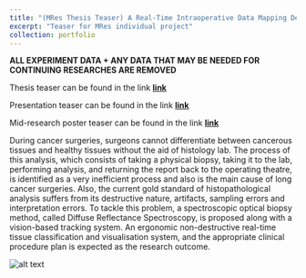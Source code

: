 ```yaml
---
title: "(MRes Thesis Teaser) A Real-Time Intraoperative Data Mapping Device for Probe-Based Measurement Using Computer Vision"
excerpt: "Teaser for MRes individual project"
collection: portfolio
---
```


**ALL EXPERIMENT DATA + ANY DATA THAT MAY BE NEEDED FOR CONTINUING RESEARCHES ARE REMOVED**

Thesis teaser can be found in the link **[link](https://github.com/changh95/changh95.github.io/raw/master/files/mres%20thesis.pdf)**

Presentation teaser can be found in the link **[link](https://github.com/changh95/changh95.github.io/blob/master/files/portfolio_%20mres.pptx?raw=true)**

Mid-research poster teaser can be found in the link **[link](https://github.com/changh95/changh95.github.io/raw/master/files/Vision-based%20Real-Time%20Surgical%20Instrument%20Tracking%20and%20Sample%20Mapping%20Device.pdf)**


During cancer surgeries, surgeons cannot differentiate between cancerous tissues and healthy tissues without the aid of histology lab. The process of this analysis, which consists of taking a physical biopsy, taking it to the lab, performing analysis, and returning the report back to the operating theatre, is identified as a very inefficient process and also is the main cause of long cancer surgeries. Also, the current gold standard of histopathological analysis suffers from its destructive nature, artifacts, sampling errors and interpretation errors. To tackle this problem, a spectroscopic optical biopsy method, called Diffuse Reflectance Spectroscopy, is proposed along with a vision-based tracking system. An ergonomic non-destructive real-time tissue classification and visualisation system, and the appropriate clinical procedure plan is expected as the research outcome.

![alt text](https://github.com/changh95/changh95.github.io/blob/master/files/mres_1.png?raw=true)
